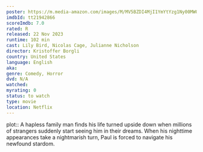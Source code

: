 ```yaml
---
poster: https://m.media-amazon.com/images/M/MV5BZDI4MjI1YmYtYzg1Ny00MWQzLWIwNTgtNmFkMWNhYTYzYjdkXkEyXkFqcGdeQXVyMTUzMTg2ODkz._V1_SX300.jpg 
imdbId: tt21942866 
scoreImdb: 7.0 
rated: R
released: 22 Nov 2023 
runtime: 102 min 
cast: Lily Bird, Nicolas Cage, Julianne Nicholson 
director: Kristoffer Borgli 
country: United States
language: English
aka:
genre: Comedy, Horror 
dvd: N/A
watched: 
myrating: 0
status: to watch
type: movie
location: Netflix
---
```


plot:: A hapless family man finds his life turned upside down when millions of strangers suddenly start seeing him in their dreams. When his nighttime appearances take a nightmarish turn, Paul is forced to navigate his newfound stardom.